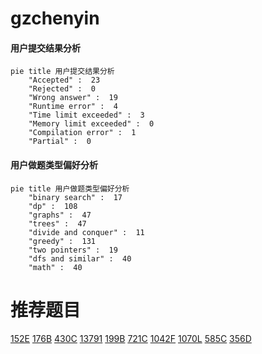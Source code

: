 # gzchenyin

<!-- tabs:start -->



#### **用户提交结果分析**

```mermaid
pie title 用户提交结果分析
    "Accepted" :  23
    "Rejected" :  0
    "Wrong answer" :  19
    "Runtime error" :  4
    "Time limit exceeded" :  3
    "Memory limit exceeded" :  0
    "Compilation error" :  1
    "Partial" :  0
```

#### **用户做题类型偏好分析**

```mermaid
pie title 用户做题类型偏好分析
    "binary search" :  17
    "dp" :  108
    "graphs" :  47
    "trees" :  47
    "divide and conquer" :  11
    "greedy" :  131
    "two pointers" :  19
    "dfs and similar" :  40
    "math" :  40
```



<!-- tabs:end -->
# 推荐题目
[152E](https://codeforces.com/contest/152/problem/E)
[176B](https://codeforces.com/contest/176/problem/B)
[430C](https://codeforces.com/contest/430/problem/C)
[13791](https://codeforces.com/contest/1379/problem/1)
[199B](https://codeforces.com/contest/199/problem/B)
[721C](https://codeforces.com/contest/721/problem/C)
[1042F](https://codeforces.com/contest/1042/problem/F)
[1070L](https://codeforces.com/contest/1070/problem/L)
[585C](https://codeforces.com/contest/585/problem/C)
[356D](https://codeforces.com/contest/356/problem/D)
